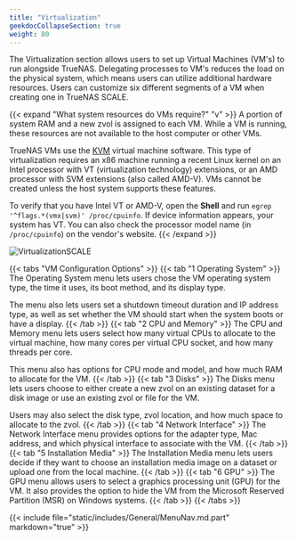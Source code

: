 ```yaml
---
title: "Virtualization"
geekdocCollapseSection: true
weight: 80
---
```


The Virtualization section allows users to set up Virtual Machines (VM's) to run alongside TrueNAS. Delegating processes to VM's reduces the load on the physical system, which means users can utilize additional hardware resources. Users can customize six different segments of a VM when creating one in TrueNAS SCALE.

{{< expand "What system resources do VMs require?" "v" >}}
A portion of system RAM and a new zvol is assigned to each VM.
While a VM is running, these resources are not available to the host computer or other VMs.

TrueNAS VMs use the [KVM](https://www.linux-kvm.org/page/Main_Page) virtual machine software.
This type of virtualization requires an x86 machine running a recent Linux kernel on an Intel processor with VT (virtualization technology) extensions, or an AMD processor with SVM extensions (also called AMD-V).
VMs cannot be created unless the host system supports these features.

To verify that you have Intel VT or AMD-V, open the **Shell** and run `egrep '^flags.*(vmx|svm)' /proc/cpuinfo`.
If device information appears, your system has VT. You can also check the processor model name (in `/proc/cpuinfo`) on the vendor's website.
{{< /expand >}}

![VirtualizationSCALE](/images/SCALE/VirtualizationSCALE.png "SCALE Virtualization Screen")

{{< tabs "VM Configuration Options" >}}
{{< tab "1 Operating System" >}}
The Operating System menu lets users chose the VM operating system type, the time it uses, its boot method, and its display type.

The menu also lets users set a shutdown timeout duration and IP address type, as well as set whether the VM should start when the system boots or have a display.
{{< /tab >}}
{{< tab "2 CPU and Memory" >}}
The CPU and Memory menu lets users select how many virtual CPUs to allocate to the virtual machine, how many cores per virtual CPU socket, and how many threads per core.

This menu also has options for CPU mode and model, and how much RAM to allocate for the VM.
{{< /tab >}}
{{< tab "3 Disks" >}}
The Disks menu lets users choose to either create a new zvol on an existing dataset for a disk image or use an existing zvol or file for the VM.

Users may also select the disk type, zvol location, and how much space to allocate to the zvol.
{{< /tab >}}
{{< tab "4 Network Interface" >}}
The Network Interface menu provides options for the adapter type, Mac address, and which physical interface to associate with the VM.
{{< /tab >}}
{{< tab "5 Installation Media" >}}
The Installation Media menu lets users decide if they want to choose an installation media image on a dataset or upload one from the local machine.
{{< /tab >}}
{{< tab "6 GPU" >}}
The GPU menu allows users to select a graphics processing unit (GPU) for the VM. It also provides the option to hide the VM from the Microsoft Reserved Partition (MSR) on Windows systems.
{{< /tab >}}
{{< /tabs >}}

{{< include file="static/includes/General/MenuNav.md.part" markdown="true" >}}
